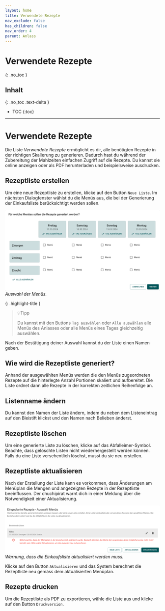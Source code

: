 ```yaml
---
layout: home
title: Verwendete Rezepte
nav_exclude: false
has_children: false
nav_order: 4
parent: Anlass
---
```

# Verwendete Rezepte
{: .no_toc }
## Inhalt
{: .no_toc .text-delta }

- TOC
{:toc}

---
# Verwendete Rezepte
Die Liste _Verwendete Rezepte_ ermöglicht es dir, alle benötigten Rezepte in der richtigen Skalierung zu generieren. Dadurch hast du während der Zubereitung der Mahlzeiten einfachen Zugriff auf die Rezepte. Du kannst sie online anzeigen oder als PDF herunterladen und beispielsweise ausdrucken. 
## Rezeptliste erstellen
Um eine neue Rezeptliste zu erstellen, klicke auf den Button `Neue Liste`. Im nächsten Dialogfenster wählst du die Menüs aus, die bei der Generierung der Einkaufsliste berücksichtigt werden sollen. 

![Menüauswahl für die Erstellung der Liste der verwendeten Rezepte](https://github.com/chuchipirat/chuchipirat.github.io/blob/main/docs/event/_images/usedRecipes_choose_menue.png?raw=true)
_Auswahl der Menüs._

{: .highlight-title }
> 💡Tipp
> 
>Du kannst mit den Buttons `Tag auswählen` oder `Alle auswählen` alle Menüs des Anlasses oder alle Menüs eines Tages gleichzeitig auswählen. 

Nach der Bestätigung deiner Auswahl kannst du der Liste einen Namen geben.
## Wie wird die Rezeptliste generiert?
Anhand der ausgewählten Menüs werden die den Menüs zugeordneten Rezepte auf die hinterlegte Anzahl Portionen skaliert und aufbereitet. Die Liste ordnet dann alle Rezepte in der korrekten zeitlichen Reihenfolge an. 
## Listenname ändern
Du kannst den Namen der Liste ändern, indem du neben dem Listeneintrag auf den Bleistift klickst und den Namen nach Belieben änderst.
## Rezeptliste löschen
Um eine generierte Liste zu löschen, klicke auf das Abfalleimer-Symbol. Beachte, dass gelöschte Listen nicht wiederhergestellt werden können. Falls du eine Liste versehentlich löschst, musst du sie neu erstellen.
## Rezeptliste aktualisieren
Nach der Erstellung der Liste kann es vorkommen, dass Änderungen am Menüplan die Mengen und angezeigten Rezepte in der Rezeptliste beeinflussen. Der chuchipirat warnt dich in einer Meldung über die Notwendigkeit einer Aktualisierung.


![Warnung, dass Rezeptliste aktualisiert werden muss. ](https://github.com/chuchipirat/chuchipirat.github.io/blob/main/docs/event/_images/usedRecipes_refresh_needed.png?raw=true)
_Warnung, dass die Einkaufsliste aktualisiert werden muss._

Klicke auf den Button `Aktualisieren` und das System berechnet die Rezeptliste neu gemäss dem aktualisierten Menüplan.
## Rezepte drucken
Um die Rezeptliste als PDF zu exportieren, wähle die Liste aus und klicke auf den Button `Druckversion`.